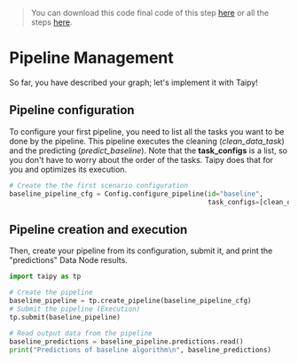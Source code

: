 > You can download this code final code of this step [here](../src/step_04.py) or all the steps [here](https://github.com/Avaiga/taipy-getting-started/tree/develop/src).

# Pipeline Management

So far, you have described your graph; let's implement it with Taipy! 

## Pipeline configuration

To configure your first pipeline, you need to list all the tasks you want to be done by the pipeline. This pipeline executes the cleaning (*clean_data_task*) and the predicting (*predict_baseline*). Note that the **task_configs** is a list, so you don't have to worry about the order of the tasks. Taipy does that for you and optimizes its execution.

```python
# Create the the first scenario configuration
baseline_pipeline_cfg = Config.configure_pipeline(id="baseline",
                                                  task_configs=[clean_data_task_cfg, predict_baseline_task_cfg])
```

## Pipeline creation and execution

Then, create your pipeline from its configuration, submit it, and print the "predictions" Data Node results.

```python
import taipy as tp

# Create the pipeline
baseline_pipeline = tp.create_pipeline(baseline_pipeline_cfg)
# Submit the pipeline (Execution)
tp.submit(baseline_pipeline)
    
# Read output data from the pipeline
baseline_predictions = baseline_pipeline.predictions.read()
print("Predictions of baseline algorithm\n", baseline_predictions)
```
